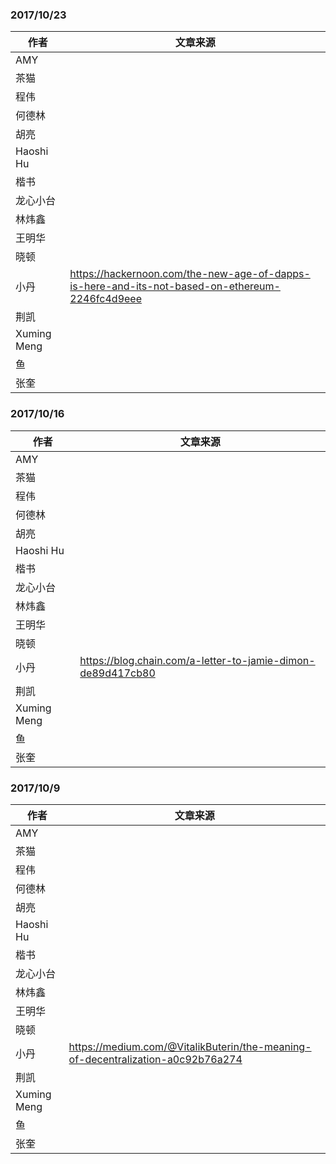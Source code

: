 ### 2017/10/23
|作者             |文章来源 |
|----             |---     |
|AMY              |        |
|茶猫             |        |
|程伟             |        |
|何德林           |        |
|胡亮             |        |
|Haoshi Hu        |        |
|楷书             |        |
|龙心小台         |        |
|林炜鑫           |        |
|王明华           |        |
|晓顿             |        |
|小丹             |https://hackernoon.com/the-new-age-of-dapps-is-here-and-its-not-based-on-ethereum-2246fc4d9eee        |
|荆凯             |        |
|Xuming Meng      |        |
|鱼               |        |
|张奎             |        |

### 2017/10/16
|作者             |文章来源 |
|----             |---     |
|AMY              |        |
|茶猫             |        |
|程伟             |        |
|何德林           |        |
|胡亮             |        |
|Haoshi Hu        |        |
|楷书             |        |
|龙心小台         |        |
|林炜鑫           |        |
|王明华           |        |
|晓顿             |        |
|小丹             | https://blog.chain.com/a-letter-to-jamie-dimon-de89d417cb80       |
|荆凯             |        |
|Xuming Meng      |        |
|鱼               |        |
|张奎             |        |

### 2017/10/9
|作者             |文章来源 |
|----             |---     |
|AMY              |        |
|茶猫             |        |
|程伟             |        |
|何德林           |        |
|胡亮             |        |
|Haoshi Hu        |        |
|楷书             |        |
|龙心小台         |        |
|林炜鑫           |        |
|王明华           |        |
|晓顿             |        |
|小丹             | https://medium.com/@VitalikButerin/the-meaning-of-decentralization-a0c92b76a274       |
|荆凯             |        |
|Xuming Meng      |        |
|鱼               |        |
|张奎             |        |